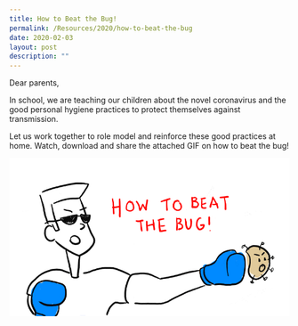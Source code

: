 ```yaml
---
title: How to Beat the Bug!
permalink: /Resources/2020/how-to-beat-the-bug
date: 2020-02-03
layout: post
description: ""
---
```

Dear parents,

In school, we are teaching our children about the novel coronavirus and the good personal hygiene practices to protect themselves against transmission.

Let us work together to role model and reinforce these good practices at home. Watch, download and share the attached GIF on how to beat the bug!

![](/images/Wuhan%20Virus%20Precautionary%20Measures.gif)